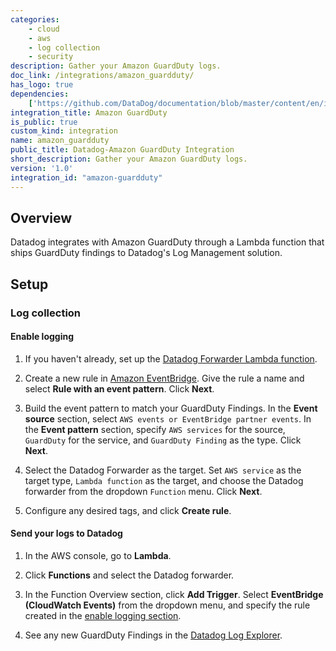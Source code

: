 ```yaml
---
categories:
    - cloud
    - aws
    - log collection
    - security
description: Gather your Amazon GuardDuty logs.
doc_link: /integrations/amazon_guardduty/
has_logo: true
dependencies:
    ['https://github.com/DataDog/documentation/blob/master/content/en/integrations/amazon_guardduty.md']
integration_title: Amazon GuardDuty
is_public: true
custom_kind: integration 
name: amazon_guardduty
public_title: Datadog-Amazon GuardDuty Integration
short_description: Gather your Amazon GuardDuty logs.
version: '1.0'
integration_id: "amazon-guardduty"
---
```


## Overview

Datadog integrates with Amazon GuardDuty through a Lambda function that ships GuardDuty findings to Datadog's Log Management solution.

## Setup

### Log collection

#### Enable logging

1. If you haven't already, set up the [Datadog Forwarder Lambda function][1].

2. Create a new rule in [Amazon EventBridge][2]. Give the rule a name and select **Rule with an event pattern**. Click **Next**.

3. Build the event pattern to match your GuardDuty Findings. In the **Event source** section, select `AWS events or EventBridge partner events`. In the **Event pattern** section, specify `AWS services` for the source, `GuardDuty` for the service, and `GuardDuty Finding` as the type. Click **Next**.

4. Select the Datadog Forwarder as the target. Set `AWS service` as the target type, `Lambda function` as the target, and choose the Datadog forwarder from the dropdown `Function` menu. Click **Next**.

5. Configure any desired tags, and click **Create rule**.

#### Send your logs to Datadog

1. In the AWS console, go to **Lambda**.

2. Click **Functions** and select the Datadog forwarder.

3. In the Function Overview section, click **Add Trigger**. Select **EventBridge (CloudWatch Events)** from the dropdown menu, and specify the rule created in the [enable logging section](#enable-logging).

4. See any new GuardDuty Findings in the [Datadog Log Explorer][3].

[1]: /logs/guide/forwarder/
[2]: https://console.aws.amazon.com/events/home
[3]: https://app.datadoghq.com/logs
